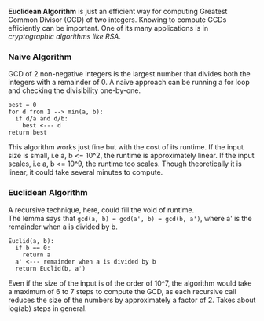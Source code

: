 **Euclidean Algorithm** is just an efficient way for computing Greatest Common Divisor (GCD) of two integers. Knowing to compute GCDs efficiently can be important. One of its many applications is in *cryptographic algorithms like RSA*.  
### Naive Algorithm  

GCD of 2 non-negative integers is the largest number that divides both the integers with a remainder of 0. A naive approach can be running a for loop and checking the divisibility one-by-one.  
```
best = 0
for d from 1 --> min(a, b):
  if d/a and d/b:
    best <--- d
return best
```
This algorithm works just fine but with the cost of its runtime. If the input size is small, i.e a, b <= 10^2, the runtime is approximately linear. If the input scales, i.e a, b <= 10^9, the runtime too scales. Though theoretically it is linear, it could take several minutes to compute.  

### Euclidean Algorithm  

A recursive technique, here, could fill the void of runtime.  
The lemma says that `gcd(a, b) = gcd(a', b) = gcd(b, a')`, where a' is the remainder when a is divided by b.  
```
Euclid(a, b):
  if b == 0:
    return a
  a' <--- remainder when a is divided by b
  return Euclid(b, a')
```
Even if the size of the input is of the order of 10^7, the algorithm would take a maximum of 6 to 7 steps to compute the GCD, as each recursive call reduces the size of the numbers by approximately a factor of 2. Takes about log(ab) steps in general.
